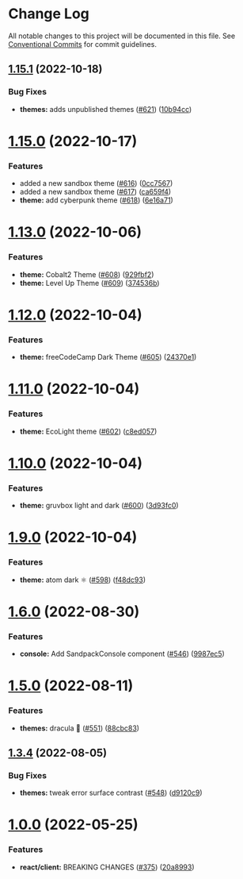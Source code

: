 # Change Log

All notable changes to this project will be documented in this file.
See [Conventional Commits](https://conventionalcommits.org) for commit guidelines.

## [1.15.1](https://github.com/codesandbox/sandpack/compare/v1.15.0...v1.15.1) (2022-10-18)


### Bug Fixes

* **themes:** adds unpublished themes ([#621](https://github.com/codesandbox/sandpack/issues/621)) ([10b94cc](https://github.com/codesandbox/sandpack/commit/10b94ccdee92224997ac3fa7c1ae2728739c90cb))





# [1.15.0](https://github.com/codesandbox/sandpack/compare/v1.14.2...v1.15.0) (2022-10-17)


### Features

* added a new sandbox theme ([#616](https://github.com/codesandbox/sandpack/issues/616)) ([0cc7567](https://github.com/codesandbox/sandpack/commit/0cc75673090572da1a416d330a63ceb1070172c2))
* added a new sandbox theme ([#617](https://github.com/codesandbox/sandpack/issues/617)) ([ca659f4](https://github.com/codesandbox/sandpack/commit/ca659f4a2fcf840c2a5052d530a94854d4172514))
* **theme:** add cyberpunk theme ([#618](https://github.com/codesandbox/sandpack/issues/618)) ([6e16a71](https://github.com/codesandbox/sandpack/commit/6e16a71d9ad40a7e3257393199bd9d22fe35a7f1))





# [1.13.0](https://github.com/codesandbox/sandpack/compare/v1.12.2...v1.13.0) (2022-10-06)


### Features

* **theme:** Cobalt2 Theme ([#608](https://github.com/codesandbox/sandpack/issues/608)) ([929fbf2](https://github.com/codesandbox/sandpack/commit/929fbf23899ac765d2c4342a1be8f2618e678f48))
* **theme:** Level Up Theme ([#609](https://github.com/codesandbox/sandpack/issues/609)) ([374536b](https://github.com/codesandbox/sandpack/commit/374536bf231497c3f6f9f1f319358c2a5cb4428e))





# [1.12.0](https://github.com/codesandbox/sandpack/compare/v1.11.1...v1.12.0) (2022-10-04)


### Features

* **theme:** freeCodeCamp Dark Theme ([#605](https://github.com/codesandbox/sandpack/issues/605)) ([24370e1](https://github.com/codesandbox/sandpack/commit/24370e1f1e7840f6757eac232d9929ce24b988f9))





# [1.11.0](https://github.com/codesandbox/sandpack/compare/v1.10.1...v1.11.0) (2022-10-04)


### Features

* **theme:** EcoLight theme ([#602](https://github.com/codesandbox/sandpack/issues/602)) ([c8ed057](https://github.com/codesandbox/sandpack/commit/c8ed057de5ba6b7d01290738ba18ee0c6602da22))





# [1.10.0](https://github.com/codesandbox/sandpack/compare/v1.9.0...v1.10.0) (2022-10-04)


### Features

* **theme:** gruvbox light and dark ([#600](https://github.com/codesandbox/sandpack/issues/600)) ([3d93fc0](https://github.com/codesandbox/sandpack/commit/3d93fc048e948980884545bb23e61d67b9615ed6))





# [1.9.0](https://github.com/codesandbox/sandpack/compare/v1.8.8...v1.9.0) (2022-10-04)


### Features

* **theme:** atom dark ⚛ ([#598](https://github.com/codesandbox/sandpack/issues/598)) ([f48dc93](https://github.com/codesandbox/sandpack/commit/f48dc93ff3e213e3c19aa63b10161378835ee74b))





# [1.6.0](https://github.com/codesandbox/sandpack/compare/v1.5.5...v1.6.0) (2022-08-30)


### Features

* **console:** Add SandpackConsole component ([#546](https://github.com/codesandbox/sandpack/issues/546)) ([9987ec5](https://github.com/codesandbox/sandpack/commit/9987ec5979778143b35f2d1697ea01ac75aff0d4))





# [1.5.0](https://github.com/codesandbox/sandpack/compare/v1.4.0...v1.5.0) (2022-08-11)


### Features

* **themes:** dracula 🧛 ([#551](https://github.com/codesandbox/sandpack/issues/551)) ([88cbc83](https://github.com/codesandbox/sandpack/commit/88cbc83797122a5241e6ee819255246064538f32))





## [1.3.4](https://github.com/codesandbox/sandpack/compare/v1.3.3...v1.3.4) (2022-08-05)


### Bug Fixes

* **themes:** tweak error surface contrast ([#548](https://github.com/codesandbox/sandpack/issues/548)) ([d9120c9](https://github.com/codesandbox/sandpack/commit/d9120c9f42bc5ab75619332cb44197e5e8d43b13))





# [1.0.0](https://github.com/codesandbox/sandpack/compare/v0.19.10...v1.0.0) (2022-05-25)


### Features

* **react/client:** BREAKING CHANGES ([#375](https://github.com/codesandbox/sandpack/issues/375)) ([20a8993](https://github.com/codesandbox/sandpack/commit/20a899337343e35a8d8e0b4e00c42e7190625747))
